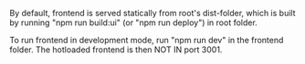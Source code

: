By default, frontend is served statically from root's dist-folder, which is built by running "npm run build:ui" (or "npm run deploy") in root folder.

To run frontend in development mode, run "npm run dev" in the frontend folder. The hotloaded frontend is then NOT IN port 3001.